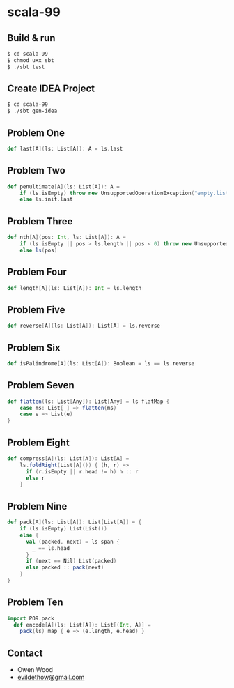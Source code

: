 # scala-99 #

## Build & run ##

```sh
$ cd scala-99
$ chmod u+x sbt
$ ./sbt test
```

## Create IDEA Project ##
```sh
$ cd scala-99
$ ./sbt gen-idea
```

## Problem One ##
```scala
def last[A](ls: List[A]): A = ls.last
```

## Problem Two ##
```scala
def penultimate[A](ls: List[A]): A =
    if (ls.isEmpty) throw new UnsupportedOperationException("empty.list")
    else ls.init.last
```

## Problem Three ##
```scala
def nth[A](pos: Int, ls: List[A]): A =
    if (ls.isEmpty || pos > ls.length || pos < 0) throw new UnsupportedOperationException("empty.list")
    else ls(pos)
```

## Problem Four ##
```scala
def length[A](ls: List[A]): Int = ls.length
```

## Problem Five ##
```scala
def reverse[A](ls: List[A]): List[A] = ls.reverse
```

## Problem Six ##
```scala
def isPalindrome[A](ls: List[A]): Boolean = ls == ls.reverse
```

## Problem Seven ##
```scala
def flatten(ls: List[Any]): List[Any] = ls flatMap {
    case ms: List[_] => flatten(ms)
    case e => List(e)
}
```

## Problem Eight ##
```scala
def compress[A](ls: List[A]): List[A] =
    ls.foldRight(List[A]()) { (h, r) =>
      if (r.isEmpty || r.head != h) h :: r
      else r
    }
```

## Problem Nine ##
```scala
def pack[A](ls: List[A]): List[List[A]] = {
    if (ls.isEmpty) List(List())
    else {
      val (packed, next) = ls span {
        _ == ls.head
      }
      if (next == Nil) List(packed)
      else packed :: pack(next)
    }
}
```

## Problem Ten ##
```scala
import PO9.pack
  def encode[A](ls: List[A]): List[(Int, A)] =
    pack(ls) map { e => (e.length, e.head) }
```

## Contact ##

- Owen Wood
- <a href="evildethow@gmail.com">evildethow@gmail.com</a>
